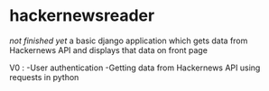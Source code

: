 # hackernewsreader
*not finished yet*
a basic django application which gets data from Hackernews API and displays that data on front page

V0 : 
-User authentication
-Getting data from Hackernews API using requests in python
